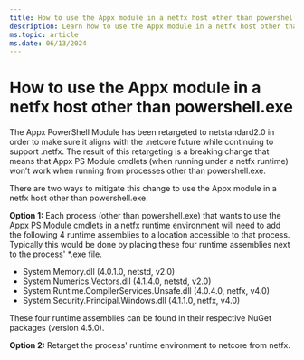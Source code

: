 ```yaml
---
title: How to use the Appx module in a netfx host other than powershell.exe
description: Learn how to use the Appx module in a netfx host other than powershell.exe.
ms.topic: article
ms.date: 06/13/2024
---
```


# How to use the Appx module in a netfx host other than powershell.exe

The Appx PowerShell Module has been retargeted to netstandard2.0 in order to make sure it aligns with the .netcore future while continuing to support .netfx. The result of this retargeting is a breaking change that means that Appx PS Module cmdlets (when running under a netfx runtime) won’t work when running from processes other than powershell.exe.

There are two ways to mitigate this change to use the Appx module in a netfx host other than powershell.exe.

**Option 1:** Each process (other than powershell.exe) that wants to use the Appx PS Module cmdlets in a netfx runtime environment will need to add the following 4 runtime assemblies to a location accessible to that process.  Typically this would be done by placing these four runtime assemblies next to the process' *.exe file.

* System.Memory.dll (4.0.1.0, netstd, v2.0)
* System.Numerics.Vectors.dll (4.1.4.0, netstd, v2.0)
* System.Runtime.CompilerServices.Unsafe.dll (4.0.4.0, netfx, v4.0)
* System.Security.Principal.Windows.dll (4.1.1.0, netfx, v4.0)

These four runtime assemblies can be found in their respective NuGet packages (version 4.5.0).

**Option 2:** Retarget the process' runtime environment to netcore from netfx. 




 

 